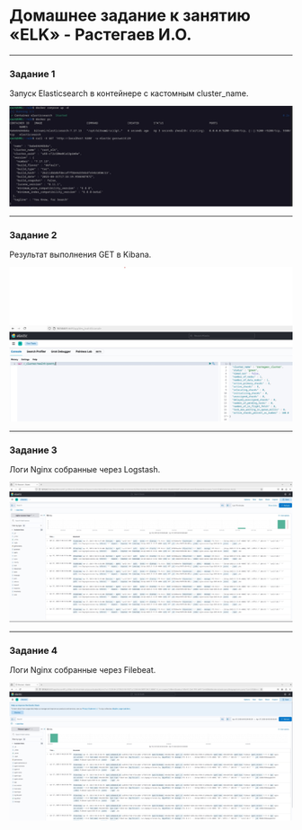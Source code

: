 # Домашнее задание к занятию «ELK» - Растегаев И.О.

---


### Задание 1


Запуск Elasticsearch в контейнере с кастомным cluster_name.

![elasticsearch_docker_compose_up](images/elasticsearch_docker_compose_up.jpg)


---

### Задание 2


Результат выполнения GET в Kibana.

![](images/kibana.jpg)


---

### Задание 3


Логи Nginx собранные через Logstash.

![nginx_logs_logstash](images/nginx_logs_logstash.jpg)


---

### Задание 4


Логи Nginx собранные через Filebeat.

![nginx_logs_filebeat](images/nginx_logs_filebeat.jpg)
